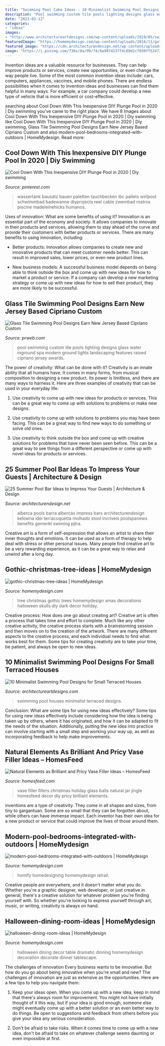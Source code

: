 ```yaml
---
title: "Swimming Pool Cake Ideas - 10 Minimalist Swimming Pool Designs For Small Terraced Houses"
description: "Pool swimming custom tile pools lighting designs glass water inground spa modern ground lights landscaping features raised cipriano jersey awards"
date: "2023-03-12"
categories:
- "ideas"
images:
- "http://www.architectureartdesigns.com/wp-content/uploads/2019/05/swimming-pool4-630x944.jpg"
featuredImage: "https://homemydesign.com/wp-content/uploads/2016/11/gothic-christmas-tree-ideas.jpg"
featured_image: "https://cdn.architecturendesign.net/wp-content/uploads/2014/09/Summer-Pool-Bar-Ideas-24.jpg"
image: "https://i.pinimg.com/736x/8a/99/74/8a9974237f4c09d2cf030ff524729c81.jpg"
---
```



Invention ideas are a valuable resource for businesses. They can help improve products or services, create new opportunities, or even change the way people live. Some of the most common invention ideas include: cars, computers, appliances, vaccines, and mobile phones. There are endless possibilities when it comes to invention ideas and businesses can find them helpful in many ways. For example, a car company could develop a new type of vehicle that is more efficient or cost-effective.

	

		
searching about Cool Down With This Inexpensive DIY Plunge Pool in 2020 | Diy swimming you've came to the right place. We have 8 Images about Cool Down With This Inexpensive DIY Plunge Pool in 2020 | Diy swimming like Cool Down With This Inexpensive DIY Plunge Pool in 2020 | Diy swimming, Glass Tile Swimming Pool Designs Earn New Jersey Based Cipriano Custom and also modern-pool-bedrooms-integrated-with-outdoors | HomeMydesign. Read more:
		
    
## Cool Down With This Inexpensive DIY Plunge Pool In 2020 | Diy Swimming

<img loading=lazy src="https://i.pinimg.com/736x/8a/99/74/8a9974237f4c09d2cf030ff524729c81.jpg" onerror="this.onerror=null;this.src='https://tse4.mm.bing.net/th?id=OIP.lxB-nzpkeOvKLNlWU-CKiQAAAA&amp;pid=15.1';" alt="Cool Down With This Inexpensive DIY Plunge Pool in 2020 | Diy swimming">

_Source: pinterest.com_

>wassertank bausatz bauen paletten tauchbecken ibc pallets wirlpool schwimmbad badewanne diyprojects reel cable zwembad rostros piscine madeleinehicks humanos. 

	

Uses of innovation: What are some benefits of using it?
Innovation is an essential part of the economy and society. It allows companies to innovate in their products and services, allowing them to stay ahead of the curve and provide their customers with better products or services. There are many benefits to using innovation, including: 
- Better products: Innovation allows companies to create new and innovative products that can meet customer needs better. This can result in improved sales, lower prices, or even new product lines.

- New business models: A successful business model depends on being able to think outside the box and come up with new ideas for how to market a product or service. If a company can develop a new marketing strategy or come up with new ideas for how to sell their product, they are more likely to be successful.

    
## Glass Tile Swimming Pool Designs Earn New Jersey Based Cipriano Custom

<img loading=lazy src="http://ww1.prweb.com/prfiles/2010/11/15/278217/fiberopticwaterwalllighting.jpg" onerror="this.onerror=null;this.src='https://tse3.mm.bing.net/th?id=OIP.36UMbp9-1wP023LPgCS00AHaE8&amp;pid=15.1';" alt="Glass Tile Swimming Pool Designs Earn New Jersey Based Cipriano Custom">

_Source: prweb.com_

>pool swimming custom tile pools lighting designs glass water inground spa modern ground lights landscaping features raised cipriano jersey awards. 

	

The power of creativity: What can be done with it?
Creativity is an innate ability that all humans have. It comes in many forms, from musical composition to designing a new product. Its power is limitless, and there are many ways to harness it. Here are three examples of creativity that can be used in your everyday life:
1. Use creativity to come up with new ideas for products or services. This can be a great way to come up with solutions to problems or make new designs.

2. Use creativity to come up with solutions to problems you may have been facing. This can be a great way to find new ways to do something or solve old ones.

3. Use creativity to think outside the box and come up with creative solutions for problems that have never been seen before. This can be a great way to see things from a different perspective or come up with novel ideas for products or services.

    
## 25 Summer Pool Bar Ideas To Impress Your Guests | Architecture &amp; Design

<img loading=lazy src="https://cdn.architecturendesign.net/wp-content/uploads/2014/09/Summer-Pool-Bar-Ideas-24.jpg" onerror="this.onerror=null;this.src='https://tse4.mm.bing.net/th?id=OIP.DUKI0i_PCTIhfq9S3q6awwHaE8&amp;pid=15.1';" alt="25 Summer Pool Bar Ideas to Impress Your Guests | Architecture &amp; Design">

_Source: architecturendesign.net_

>alberca pools barra albercas impress bars architecturendesign kelowna idei terracoquetta molhado stool incríveis poolspanews benefits gemerkt swiming pjtra. 

	

Creative art is a form of self-expression that allows an artist to share their inner thoughts and emotions. It can be used as a form of therapy to help deal with stress or other personal issues. Many people find creative art to be a very rewarding experience, as it can be a great way to relax and unwind after a long day.

    
## Gothic-christmas-tree-ideas | HomeMydesign

<img loading=lazy src="https://homemydesign.com/wp-content/uploads/2016/11/gothic-christmas-tree-ideas.jpg" onerror="this.onerror=null;this.src='https://tse2.mm.bing.net/th?id=OIP.t6jCYJFBmGAwTDNQTHjl8AHaPg&amp;pid=15.1';" alt="gothic-christmas-tree-ideas | HomeMydesign">

_Source: homemydesign.com_

>tree christmas gothic trees homemydesign xmas decorations halloween skulls diy dark decor holiday. 

	

Creative process: How does one go about creating art?
Creative art is often a process that takes time and effort to complete. Much like any other creative activity, the creative process starts with a brainstorming session and then moves on to the creation of the artwork. There are many different aspects to the creative process, and each individual needs to find what works best for them. Some tips for creating creativity are to take your time, be patient, and always be open to new ideas.

    
## 10 Minimalist Swimming Pool Designs For Small Terraced Houses

<img loading=lazy src="http://www.architectureartdesigns.com/wp-content/uploads/2019/05/swimming-pool4-630x944.jpg" onerror="this.onerror=null;this.src='https://tse4.mm.bing.net/th?id=OIP.4jaBBd3GbzYWk-tIAV9o8AHaLG&amp;pid=15.1';" alt="10 Minimalist Swimming Pool Designs for Small Terraced Houses">

_Source: architectureartdesigns.com_

>swimming pool houses minimalist terraced designs. 

	

Conclusion: What are some tips for using new ideas effectively?
Some tips for using new ideas effectively include considering how the idea is being taken up by others, where it has originated, and how it can be adapted to fit the needs of the situation. Additionally, putting the new idea into practice can involve starting with a small step and working your way up, as well as incorporating feedback to help make improvements.

    
## Natural Elements As Brilliant And Pricy Vase Filler Ideas – HomesFeed

<img loading=lazy src="https://homesfeed.com/wp-content/uploads/2015/12/Colorful-Christmas-balls-as-the-transparent-glass-vase-filler-.jpg" onerror="this.onerror=null;this.src='https://tse4.mm.bing.net/th?id=OIP.2M6MzoizP5FpkNTgwo1hXgHaLH&amp;pid=15.1';" alt="Natural Elements as Brilliant and Pricy Vase Filler Ideas – HomesFeed">

_Source: homesfeed.com_

>vase filler fillers christmas holiday glass balls natural jar jingle homesfeed decor diy pricy brilliant elements. 

	

inventions are a type of creativity. They come in all shapes and sizes, from tiny to gargantuan. Some are so small that they can be forgotten about, while others can have immense impact. Each inventor has their own idea for a new product or service that could improve the lives of those around them.

    
## Modern-pool-bedrooms-integrated-with-outdoors | HomeMydesign

<img loading=lazy src="https://homemydesign.com/wp-content/uploads/2020/01/modern-pool-bedrooms-integrated-with-outdoors.jpg" onerror="this.onerror=null;this.src='https://tse1.mm.bing.net/th?id=OIP.mF5mSLK4oH2_meH5cTL5ygHaKd&amp;pid=15.1';" alt="modern-pool-bedrooms-integrated-with-outdoors | HomeMydesign">

_Source: homemydesign.com_

>homify homedesigning homemydesign istrail. 

	

Creative people are everywhere, and it doesn't matter what you do. Whether you're a graphic designer, web developer, or just creative in general, there's a creative solution for whatever problem you're finding yourself with. So whether you're looking to express yourself through art, music, or writing, creativity is always on hand.

    
## Halloween-dining-room-ideas | HomeMydesign

<img loading=lazy src="https://homemydesign.com/wp-content/uploads/2014/09/halloween-dining-room-ideas.jpg" onerror="this.onerror=null;this.src='https://tse3.mm.bing.net/th?id=OIP.l0Y1nJPYK8sw92XpGkFMBQHaLH&amp;pid=15.1';" alt="halloween-dining-room-ideas | HomeMydesign">

_Source: homemydesign.com_

>halloween dining decor table dramatic dinning homemydesign decoration decorate dinner tablescape. 

	

The challenges of innovation
Every business wants to be innovative. But how do you go about being innovative when you're small and new? The challenges of innovation are just as extensive as the opportunities. Here are a few tips to help you navigate them:
1. Keep your ideas open. When you come up with a new idea, keep in mind that there's always room for improvement. You might not have initially thought of it this way, but if your idea is good enough, someone else might eventually come up with a better solution or an even better way to do things. Be open to suggestions and feedback from others before you give your idea any serious consideration.

2. Don't be afraid to take risks. When it comes time to come up with a new idea, don't be afraid to take on whatever challenge seems daunting or even impossible at first.

